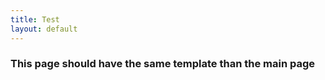 ```yaml
---
title: Test
layout: default
---
```


### This page should have the same template than the main page
